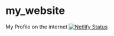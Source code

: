 # my_website
My Profile on the internet
[![Netlify Status](https://api.netlify.com/api/v1/badges/fae0b5ee-b3a0-4153-ae3d-475980087458/deploy-status)](https://app.netlify.com/sites/manmodesanket/deploys)
